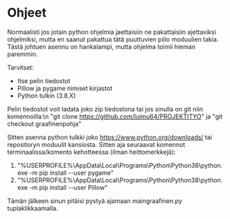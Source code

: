 <h1>Ohjeet</h1>
Normaalisti jos jotain python ohjelmia jaettaisiin ne pakattaisiin ajettaviksi ohjelmiksi, 
mutta en saanut pakattua tätä puuttuvien piilo moduulien takia. Tästä johtuen asennu on hankalampi,
mutta ohjelma toimii hieman paremmin.


Tarvitset:
 * Itse pelin tiedostot
 * Pillow ja pygame nimiset kirjastot
 * Python tulkin (3.8.X)

Pelin tiedostot voit ladata joko zip tiedostona tai jos sinulla on git niin komennoilla:\n
"git clone https://github.com/luimu64/PROJEKTITYO" 
ja
"git checkout graafinenpohja"

Sitten asenna python tulkki joko https://www.python.org/downloads/ tai repositoryn moduulit kansiosta.
Sitten aja seuraavat komennot terminaalissa/komento kehotteessa (ilman heittomerkkejä):
1. "%USERPROFILE%\AppData\Local\Programs\Python\Python38\python.exe -m pip install --user pygame"
2. "%USERPROFILE%\AppData\Local\Programs\Python\Python38\python.exe -m pip install --user Pillow"

Tämän jälkeen sinun pitäisi pystyä ajamaan maingraafinen.py tuplaklikkaamalla.
